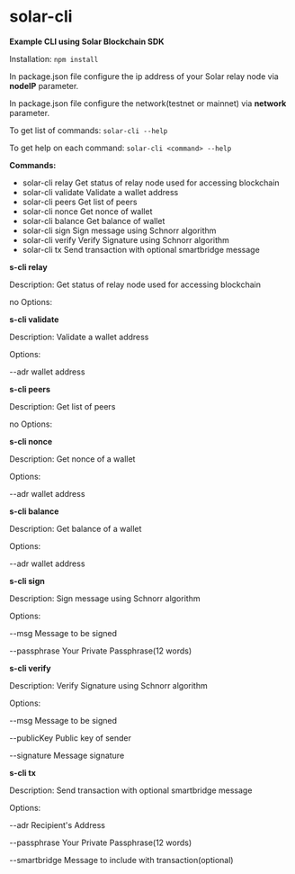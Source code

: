 # solar-cli

**Example CLI using Solar Blockchain SDK**

Installation: `npm install`

In package.json file configure the ip address of your Solar relay node via **nodeIP** parameter. 

In package.json file configure the network(testnet or mainnet) via **network** parameter.

To get list of commands: `solar-cli --help`

To get help on each command: `solar-cli <command> --help`

**Commands:**

* solar-cli relay   Get status of relay node used for accessing blockchain
* solar-cli validate   Validate a wallet address
* solar-cli peers   Get list of peers
* solar-cli nonce   Get nonce of wallet
* solar-cli balance Get balance of wallet
* solar-cli sign   Sign message using Schnorr algorithm
* solar-cli verify   Verify Signature using Schnorr algorithm
* solar-cli tx   Send transaction with optional smartbridge message

**s-cli relay**

Description: Get status of relay node used for accessing blockchain

no Options:

**s-cli validate**

Description: Validate a wallet address

Options: 

  --adr  wallet address

**s-cli peers**

Description: Get list of peers

no Options:

**s-cli nonce**

Description: Get nonce of a wallet

Options: 

  --adr wallet address

**s-cli balance**

Description: Get balance of a wallet

Options:

--adr wallet address

**s-cli sign**

Description: Sign message using Schnorr algorithm

Options: 

  --msg  Message to be signed

  --passphrase  Your Private Passphrase(12 words)          

**s-cli verify**

Description: Verify Signature using Schnorr algorithm

Options:

  --msg  Message to be signed

  --publicKey   Public key of sender

  --signature   Message signature

**s-cli tx**

Description: Send transaction with optional smartbridge message

Options:

  --adr  Recipient's Address

  --passphrase  Your Private Passphrase(12 words)

  --smartbridge  Message to include with transaction(optional)
